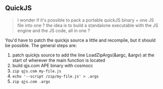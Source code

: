 ## QuickJS

> I wonder if it's possible to pack a portable quickJS binary + one JS file into one ?
> the idea is to build a standalone executable with the JS engine and the JS code, all in one ?

You'd have to patch the quickjs source a little and recompile, but it should be possible. The general steps are:

1. patch quickjs source to add the line LoadZipArgs(&argc, &argv) at the start of wherever the main function is located
2. build qjs.com APE binary with cosmocc
3. `zip qjs.com my-file.js`
4. `echo '--script /zip/my-file.js' > .args`
5. `zip qjs.com .args`
